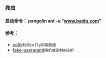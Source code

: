 ### 爬虫
#### 启动命令： pangolin ant -u "www.baidu.com"
#### 参考： 
- [colly](https://github.com/gocolly/colly.git)`利用colly抓取数据`
- [fake-useragent](https://github.com/EDDYCJY/fake-useragent.git)`随机或定制AGENT`